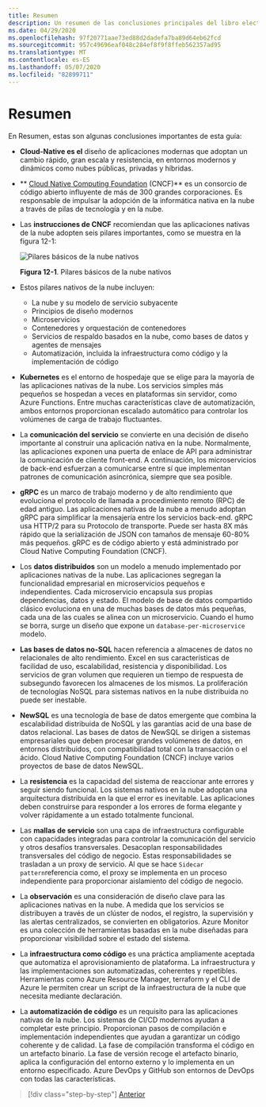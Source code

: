 ```yaml
---
title: Resumen
description: Un resumen de las conclusiones principales del libro electrónico guía de arquitectura de aplicaciones .NET nativas en la nube para Azure.
ms.date: 04/29/2020
ms.openlocfilehash: 97f20771aae73ed88d2dadefa7ba89d64eb62fcd
ms.sourcegitcommit: 957c49696eaf048c284ef8f9f8ffeb562357ad95
ms.translationtype: MT
ms.contentlocale: es-ES
ms.lasthandoff: 05/07/2020
ms.locfileid: "82899711"
---
```

# <a name="summary"></a>Resumen

En Resumen, estas son algunas conclusiones importantes de esta guía:

- **Cloud-Native es el** diseño de aplicaciones modernas que adoptan un cambio rápido, gran escala y resistencia, en entornos modernos y dinámicos como nubes públicas, privadas y híbridas.

- ** [Cloud Native Computing Foundation](https://www.cncf.io/) (CNCF)** es un consorcio de código abierto influyente de más de 300 grandes corporaciones. Es responsable de impulsar la adopción de la informática nativa en la nube a través de pilas de tecnología y en la nube.

- Las **instrucciones de CNCF** recomiendan que las aplicaciones nativas de la nube adopten seis pilares importantes, como se muestra en la figura 12-1:

  ![Pilares básicos de la nube nativos](./media/cloud-native-foundational-pillars.png)

  **Figura 12-1**. Pilares básicos de la nube nativos

- Estos pilares nativos de la nube incluyen:
  - La nube y su modelo de servicio subyacente
  - Principios de diseño modernos
  - Microservicios
  - Contenedores y orquestación de contenedores
  - Servicios de respaldo basados en la nube, como bases de datos y agentes de mensajes
  - Automatización, incluida la infraestructura como código y la implementación de código

- **Kubernetes** es el entorno de hospedaje que se elige para la mayoría de las aplicaciones nativas de la nube. Los servicios simples más pequeños se hospedan a veces en plataformas sin servidor, como Azure Functions. Entre muchas características clave de automatización, ambos entornos proporcionan escalado automático para controlar los volúmenes de carga de trabajo fluctuantes.

- La **comunicación del servicio** se convierte en una decisión de diseño importante al construir una aplicación nativa en la nube. Normalmente, las aplicaciones exponen una puerta de enlace de API para administrar la comunicación de cliente front-end. A continuación, los microservicios de back-end esfuerzan a comunicarse entre sí que implementan patrones de comunicación asincrónica, siempre que sea posible.

- **gRPC** es un marco de trabajo moderno y de alto rendimiento que evoluciona el protocolo de llamada a procedimiento remoto (RPC) de edad antiguo. Las aplicaciones nativas de la nube a menudo adoptan gRPC para simplificar la mensajería entre los servicios back-end. gRPC usa HTTP/2 para su Protocolo de transporte. Puede ser hasta 8X más rápido que la serialización de JSON con tamaños de mensaje 60-80% más pequeños. gRPC es de código abierto y está administrado por Cloud Native Computing Foundation (CNCF).

- Los **datos distribuidos** son un modelo a menudo implementado por aplicaciones nativas de la nube. Las aplicaciones segregan la funcionalidad empresarial en microservicios pequeños e independientes. Cada microservicio encapsula sus propias dependencias, datos y estado. El modelo de base de datos compartido clásico evoluciona en una de muchas bases de datos más pequeñas, cada una de las cuales se alinea con un microservicio. Cuando el humo se borra, surge un diseño que expone un `database-per-microservice` modelo.

- **Las bases de datos no-SQL** hacen referencia a almacenes de datos no relacionales de alto rendimiento. Excel en sus características de facilidad de uso, escalabilidad, resistencia y disponibilidad. Los servicios de gran volumen que requieren un tiempo de respuesta de subsegundo favorecen los almacenes de los mismos. La proliferación de tecnologías NoSQL para sistemas nativos en la nube distribuida no puede ser inestable.

- **NewSQL** es una tecnología de base de datos emergente que combina la escalabilidad distribuida de NoSQL y las garantías acid de una base de datos relacional. Las bases de datos de NewSQL se dirigen a sistemas empresariales que deben procesar grandes volúmenes de datos, en entornos distribuidos, con compatibilidad total con la transacción o el ácido. Cloud Native Computing Foundation (CNCF) incluye varios proyectos de base de datos NewSQL.

- La **resistencia** es la capacidad del sistema de reaccionar ante errores y seguir siendo funcional. Los sistemas nativos en la nube adoptan una arquitectura distribuida en la que el error es inevitable. Las aplicaciones deben construirse para responder a los errores de forma elegante y volver rápidamente a un estado totalmente funcional.

- Las **mallas de servicio** son una capa de infraestructura configurable con capacidades integradas para controlar la comunicación del servicio y otros desafíos transversales. Desacoplan responsabilidades transversales del código de negocio. Estas responsabilidades se trasladan a un proxy de servicio. Al que se hace `Sidecar pattern`referencia como, el proxy se implementa en un proceso independiente para proporcionar aislamiento del código de negocio.

- La **observación** es una consideración de diseño clave para las aplicaciones nativas en la nube. A medida que los servicios se distribuyen a través de un clúster de nodos, el registro, la supervisión y las alertas centralizados, se convierten en obligatorios. Azure Monitor es una colección de herramientas basadas en la nube diseñadas para proporcionar visibilidad sobre el estado del sistema.

- La **infraestructura como código** es una práctica ampliamente aceptada que automatiza el aprovisionamiento de plataforma. La infraestructura y las implementaciones son automatizadas, coherentes y repetibles. Herramientas como Azure Resource Manager, terraform y el CLI de Azure le permiten crear un script de la infraestructura de la nube que necesita mediante declaración.

- La **automatización de código** es un requisito para las aplicaciones nativas de la nube. Los sistemas de CI/CD modernos ayudan a completar este principio. Proporcionan pasos de compilación e implementación independientes que ayudan a garantizar un código coherente y de calidad. La fase de compilación transforma el código en un artefacto binario. La fase de versión recoge el artefacto binario, aplica la configuración del entorno externo y lo implementa en un entorno especificado. Azure DevOps y GitHub son entornos de DevOps con todas las características.

>[!div class="step-by-step"]
>[Anterior](application-bundles.md)
